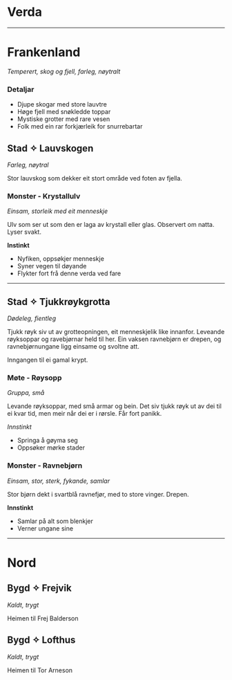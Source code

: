 # Verda

----

# Frankenland

*Temperert, skog og fjell, farleg, nøytralt*

### Detaljar

- Djupe skogar med store lauvtre
- Høge fjell med snøkledde toppar
- Mystiske grotter med rare vesen
- Folk med ein rar forkjærleik for snurrebartar


## Stad ✧ Lauvskogen

*Farleg, nøytral*

Stor lauvskog som dekker eit stort område ved foten av fjella.

### Monster - Krystallulv
*Einsam, storleik med eit menneskje*

Ulv som ser ut som den er laga av krystall eller glas. Observert om natta. Lyser svakt.

**Instinkt**
- Nyfiken, oppsøkjer menneskje
- Syner vegen til døyande
- Flykter fort frå denne verda ved fare

----

## Stad ✧ Tjukkrøykgrotta

*Dødeleg, fientleg*

Tjukk røyk siv ut av grotteopningen, eit menneskjelik like innanfor. Leveande røyksoppar og ravebjørnar held til her. Ein vaksen ravnebjørn er drepen, og ravnebjørnungane ligg einsame og svoltne att. 

Inngangen til ei gamal krypt.

### Møte - Røysopp

*Gruppa, små*

Levande røyksoppar, med små armar og bein. Det siv tjukk røyk ut av dei til ei kvar tid, men meir når dei er i rørsle. Får fort panikk.

*Innstinkt*
- Springa å gøyma seg
- Oppsøker mørke stader

### Monster - Ravnebjørn

*Einsam, stor, sterk, fykande, samlar*

Stor bjørn dekt i svartblå ravnefjør, med to store vinger. Drepen.

**Innstinkt**
- Samlar på alt som blenkjer
- Verner ungane sine

----

# Nord

## Bygd ✧ Frejvik

*Kaldt, trygt*

Heimen til Frej Balderson

## Bygd ✧ Lofthus

*Kaldt, trygt*

Heimen til Tor Arneson
